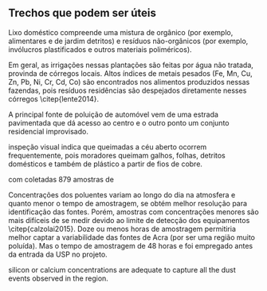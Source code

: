 ## Trechos que podem ser úteis

Lixo doméstico compreende uma mistura de orgânico 
(por exemplo, alimentares e de jardim detritos)
e resíduos não-orgânicos (por exemplo, invólucros plastificados e
outros materiais poliméricos).

Em geral, as irrigações nessas plantações
são feitas por água não tratada, provinda de córregos locais. 
Altos índices de metais pesados (Fe, Mn, Cu, Zn, Pb, Ni, Cr, Cd, Co)
são encontrados nos alimentos produzidos nessas fazendas, pois resíduos
residências são despejados diretamente nesses córregos \citep{lente2014}.

A principal fonte de poluição de automóvel vem de uma estrada pavimentada que 
dá acesso ao centro e o outro ponto um conjunto residencial improvisado.

inspeção visual indica que queimadas a céu aberto ocorrem frequentemente, 
pois moradores queimam galhos, folhas, detritos domésticos e também de plástico 
a partir de fios de cobre. 

com coletadas 879 amostras de  

Concentrações dos poluentes variam ao longo do dia na atmosfera
e quanto menor o tempo de amostragem, se obtém melhor resolução 
para identificação das fontes. Porém, amostras com concentrações menores 
são mais difíceis de se medir devido ao limite de detecção dos equipamentos
\citep{calzolai2015}. Doze ou menos horas de amostragem permitiria melhor captar 
a variabilidade das fontes de Acra (por ser uma região muito poluída).
Mas o tempo de amostragem de 48 horas e foi empregado antes da 
entrada da USP no projeto.

silicon or calcium concentrations are adequate to
capture all the dust events observed in the region.

